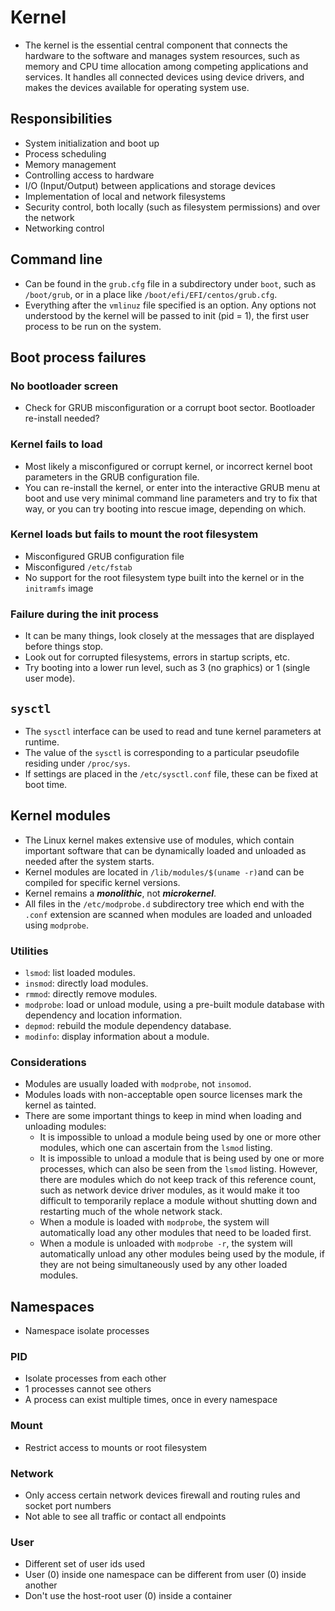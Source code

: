 # Kernel
- The kernel is the essential central component that connects the hardware to the software and manages system resources, such as memory and CPU time allocation among competing applications and services. It handles all connected devices using device drivers, and makes the devices available for operating system use.
## Responsibilities
- System initialization and boot up
- Process scheduling
- Memory management
- Controlling access to hardware
- I/O (Input/Output) between applications and storage devices
- Implementation of local and network filesystems
- Security control, both locally (such as filesystem permissions) and over the network
- Networking control
## Command line
- Can be found in the `grub.cfg` file in a subdirectory under `boot`, such as `/boot/grub`, or in a place like `/boot/efi/EFI/centos/grub.cfg`.
- Everything after the `vmlinuz` file specified is an option. Any options not understood by the kernel will be passed to init (pid = 1), the first user process to be run on the system.
## Boot process failures
### No bootloader screen
- Check for GRUB misconfiguration or a corrupt boot sector. Bootloader re-install needed?
### Kernel fails to load
- Most likely a misconfigured or corrupt kernel, or incorrect kernel boot parameters in the GRUB configuration file.
- You can re-install the kernel, or enter into the interactive GRUB menu at boot and use very minimal command line parameters and try to fix that way, or you can try booting into rescue image, depending on which.
### Kernel loads but fails to mount the root filesystem
- Misconfigured GRUB configuration file
- Misconfigured `/etc/fstab`
- No support for the root filesystem type built into the kernel or in the `initramfs` image
### Failure during the init process
- It can be many things, look closely at the messages that are displayed before things stop.
- Look out for corrupted filesystems, errors in startup scripts, etc.
- Try booting into a lower run level, such as 3 (no graphics) or 1 (single user mode).
## `sysctl`
- The `sysctl` interface can be used to read and tune kernel parameters at runtime.
- The value of the `sysctl` is corresponding to a particular pseudofile residing under `/proc/sys`.
- If settings are placed in the `/etc/sysctl.conf` file, these can be fixed at boot time.
## Kernel modules
- The Linux kernel makes extensive use of modules, which contain important software that can be dynamically loaded and unloaded as needed after the system starts.
- Kernel modules are located in `/lib/modules/$(uname -r)`and can be compiled for specific kernel versions.
- Kernel remains a ***monolithic***, not ***microkernel***.
- All files in the `/etc/modprobe.d` subdirectory tree which end with the `.conf` extension are scanned when modules are loaded and unloaded using `modprobe`.
### Utilities
- `lsmod`: list loaded modules.
- `insmod`: directly load modules.
- `rmmod`: directly remove modules.
- `modprobe`: load or unload module, using a pre-built module database with dependency and location information.
- `depmod`: rebuild the module dependency database.
- `modinfo`: display information about a module.
### Considerations
- Modules are usually loaded with `modprobe`, not `insomod`.
- Modules loads with non-acceptable open source licenses mark the kernel as tainted.
- There are some important things to keep in mind when loading and unloading modules:
	- It is impossible to unload a module being used by one or more other modules, which one can ascertain from the `lsmod` listing.
	- It is impossible to unload a module that is being used by one or more processes, which can also be seen from the `lsmod` listing. However, there are modules which do not keep track of this reference count, such as network device driver modules, as it would make it too difficult to temporarily replace a module without shutting down and restarting much of the whole network stack.
	- When a module is loaded with `modprobe`, the system will automatically load any other modules that need to be loaded first.
	- When a module is unloaded with `modprobe -r`, the system will automatically unload any other modules being used by the module, if they are not being simultaneously used by any other loaded modules.
## Namespaces
- Namespace isolate processes
### PID
- Isolate processes from each other
- 1 processes cannot see others
- A process can exist multiple times, once in every namespace
### Mount
- Restrict access to mounts or root filesystem
### Network
- Only access certain network devices firewall and routing rules and socket port numbers
- Not able to see all traffic or contact all endpoints
### User
- Different set of user ids used
- User (0) inside one namespace can be different from user (0) inside another
- Don't use the host-root user (0) inside a container